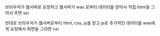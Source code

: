 브라우저가 웹서버로 요청하고 웹서버가 was 로부터 데이터를 받아서 직접 html을 그려서 주면 ssr

반대로 브라우저가 웹서버로부터 html, css, js를 받고 js로 추가적인 데이터를 was에게 요청해서 화면을 그리면 csr